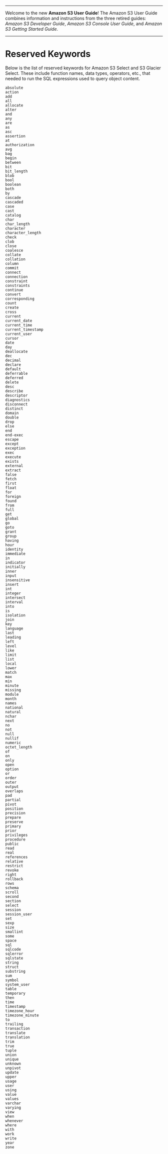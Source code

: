 --------

Welcome to the new **Amazon S3 User Guide**\! The Amazon S3 User Guide combines information and instructions from the three retired guides: *Amazon S3 Developer Guide*, *Amazon S3 Console User Guide*, and *Amazon S3 Getting Started Guide*\.

--------

# Reserved Keywords<a name="s3-glacier-select-sql-reference-keyword-list"></a>

Below is the list of reserved keywords for Amazon S3 Select and S3 Glacier Select\. These include function names, data types, operators, etc\., that needed to run the SQL expressions used to query object content\.

```
absolute
action
add
all
allocate
alter
and
any
are
as
asc
assertion
at
authorization
avg
bag
begin
between
bit
bit_length
blob
bool
boolean
both
by
cascade
cascaded
case
cast
catalog
char
char_length
character
character_length
check
clob
close
coalesce
collate
collation
column
commit
connect
connection
constraint
constraints
continue
convert
corresponding
count
create
cross
current
current_date
current_time
current_timestamp
current_user
cursor
date
day
deallocate
dec
decimal
declare
default
deferrable
deferred
delete
desc
describe
descriptor
diagnostics
disconnect
distinct
domain
double
drop
else
end
end-exec
escape
except
exception
exec
execute
exists
external
extract
false
fetch
first
float
for
foreign
found
from
full
get
global
go
goto
grant
group
having
hour
identity
immediate
in
indicator
initially
inner
input
insensitive
insert
int
integer
intersect
interval
into
is
isolation
join
key
language
last
leading
left
level
like
limit
list
local
lower
match
max
min
minute
missing
module
month
names
national
natural
nchar
next
no
not
null
nullif
numeric
octet_length
of
on
only
open
option
or
order
outer
output
overlaps
pad
partial
pivot
position
precision
prepare
preserve
primary
prior
privileges
procedure
public
read
real
references
relative
restrict
revoke
right
rollback
rows
schema
scroll
second
section
select
session
session_user
set
sexp
size
smallint
some
space
sql
sqlcode
sqlerror
sqlstate
string
struct
substring
sum
symbol
system_user
table
temporary
then
time
timestamp
timezone_hour
timezone_minute
to
trailing
transaction
translate
translation
trim
true
tuple
union
unique
unknown
unpivot
update
upper
usage
user
using
value
values
varchar
varying
view
when
whenever
where
with
work
write
year
zone
```